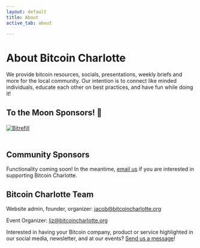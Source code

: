 ```yaml
---
layout: default
title: About
active_tab: about

---
```

# About Bitcoin Charlotte 

We provide bitcoin resources, socials, presentations, weekly briefs and more for the local community. Our intention is to connect like minded individuals, educate each other on best practices, and have fun while doing it!

## To the Moon Sponsors! &#128640;

<article style="margin:20px 0 50px">
<div class="row">
    <div class="col-7 col-md-6 col-lg-4">
        <a href="https://www.bitrefill.com/signup/?code=hrft8gzz"><img src="/assets/img/sponsors/bitrefilllogo.png" target="_blank" alt="Bitrefill" title="Bitrefill"/></a>
    </div>
</div>
</article>


## Community Sponsors

Functionality coming soon! In the meantime, <a href="mailto:jacob@bitcoincharlotte.org?subject=Become a Community Sponsor">email us</a> if you are interested in supporting Bitcoin Charlotte.


## Bitcoin Charlotte Team 


Website admin, founder, organizer: [jacob@bitcoincharlotte.org](mailto:jacob@bitcoincharlotte.org)

Event Organizer: [liz@bitcoincharlotte.org](mailto:liz@bitcoincharlotte.org)

Interested in having your Bitcoin company, product or service highlighted in our social media, newsletter, and at our events? <a href="mailto:jacob@bitcoincharlotte.org?subject=To the Moon Bitcoin Charlotte Sponsorship">Send us a message</a>! 
